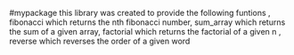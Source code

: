 #mypackage
this library was created to provide the following funtions ,
fibonacci which returns the nth fibonacci number,
sum_array which returns the sum of a given array,
factorial which returns the factorial of a given n ,
reverse which reverses the order of a given word

#
